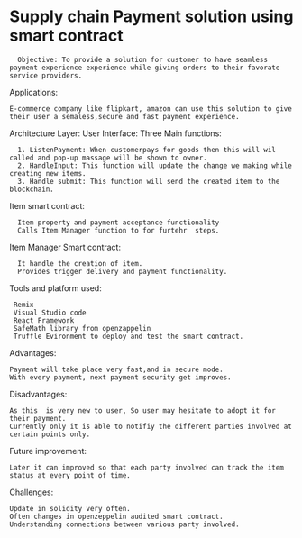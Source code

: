 # Supply chain Payment solution using smart contract

      Objective: To provide a solution for customer to have seamless payment experience experience while giving orders to their favorate service providers.

Applications:

    E-commerce company like flipkart, amazon can use this solution to give their user a semaless,secure and fast payment experience. 


Architecture Layer:
  User Interface:
     Three Main functions:
     
      1. ListenPayment: When customerpays for goods then this will wil called and pop-up massage will be shown to owner.
      2. HandleInput: This function will update the change we making while creating new items.
      3. Handle submit: This function will send the created item to the blockchain.
     
  
   Item smart contract:
   
      Item property and payment acceptance functionality
      Calls Item Manager function to for furtehr  steps.
      
   Item Manager Smart contract:
   
      It handle the creation of item.
      Provides trigger delivery and payment functionality.
    
      
Tools and platform used:

     Remix
     Visual Studio code 
     React Framework 
     SafeMath library from openzappelin
     Truffle Evironment to deploy and test the smart contract. 
  
  


Advantages:

    Payment will take place very fast,and in secure mode.
    With every payment, next payment security get improves.

Disadvantages:
    
    As this  is very new to user, So user may hesitate to adopt it for their payment.
    Currently only it is able to notifiy the different parties involved at certain points only.

Future improvement:

    Later it can improved so that each party involved can track the item status at every point of time.

Challenges: 
  
    Update in solidity very often.
    Often changes in openzeppelin audited smart contract.
    Understanding connections between various party involved.




